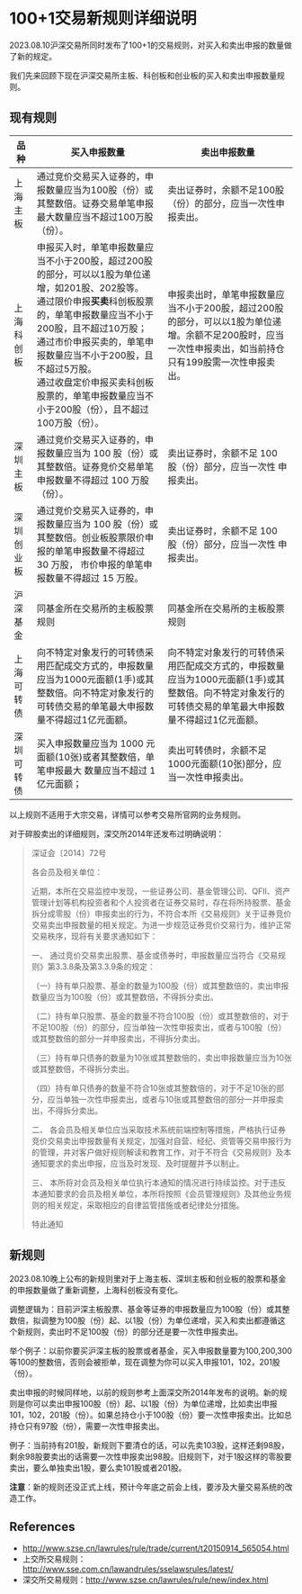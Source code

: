# 100+1交易新规则详细说明

2023.08.10沪深交易所同时发布了100+1的交易规则，对买入和卖出申报的数量做了新的规定。

我们先来回顾下现在沪深交易所主板、科创板和创业板的买入和卖出申报数量规则。

## 现有规则

| 品种       | 买入申报数量                                                 | 卖出申报数量                                                 |
| ---------- | ------------------------------------------------------------ | ------------------------------------------------------------ |
| 上海主板   | 通过竞价交易买入证券的，申报数量应当为100股（份）或其整数倍。证券交易单笔申报最大数量应当不超过100万股（份）。 | 卖出证券时，余额不足100股（份）的部分，应当一次性申报卖出。  |
| 上海科创板 | 申报买入时，单笔申报数量应当不小于200股，超过200股的部分，可以以1股为单位递增，如201股、202股等。<br>通过限价申报**买卖**科创板股票的，单笔申报数量应当不小于200股，且不超过10万股；<br>通过市价申报买卖的，单笔申报数量应当不小于200股，且不超过5万股。<br>通过收盘定价申报买卖科创板股票的，单笔申报数量应当不小于200股（份），且不超过100万股（份）。 | 申报卖出时，单笔申报数量应当不小于200股，超过200股的部分，可以以1股为单位递增。余额不足200股时，应当一次性申报卖出，如当前持仓只有199股需一次性申报卖出。 |
| 深圳主板   | 通过竞价交易买入证券的，申报数量应当为 100 股（份）或其整数倍。证券竞价交易单笔申报数量不得超过 100 万股 （份）。 | 卖出证券时，余额不足 100 股（份）部分，应当一次性 申报卖出。 |
| 深圳创业板 | 通过竞价交易买入证券的，申报数量应当为 100 股（份）或其整数倍。创业板股票限价申报的单笔申报数量不得超过 30 万股， 市价申报的单笔申报数量不得超过 15 万股。 | 卖出证券时，余额不足 100 股（份）部分，应当一次性 申报卖出。 |
| 沪深基金   | 同基金所在交易所的主板股票规则                               | 同基金所在交易所的主板股票规则                               |
| 上海可转债 | 向不特定对象发行的可转债采用匹配成交方式的，申报数量应当为1000元面额(1手)或其整数倍。向不特定对象发行的可转债交易的单笔最大申报数量不得超过1亿元面额。 | 向不特定对象发行的可转债采用匹配成交方式的，申报数量应当为1000元面额(1手)或其整数倍。向不特定对象发行的可转债交易的单笔最大申报数量不得超过1亿元面额。 |
| 深圳可转债 | 买入申报数量应当为 1000 元面额(10张)或者其整数倍，单笔申报最大 数量应当不超过 1 亿元面额； | 卖出可转债时，余额不足 1000元面额(10张)部分，应当一次性申报卖出。 |

以上规则不适用于大宗交易，详情可以参考交易所官网的业务规则。

对于碎股卖出的详细规则，深交所2014年还发布过明确说明：

> 深证会〔2014〕72号
>
> 
>
> 各会员及相关单位：
>
> 近期，本所在交易监控中发现，一些证券公司、基金管理公司、QFII、资产管理计划等机构投资者和个人投资者在证券交易时，存在将所持股票、基金拆分成零股（份）申报卖出的行为，不符合本所《交易规则》关于证券竞价交易卖出申报数量的相关规定。为进一步规范证券竞价交易行为，维护正常交易秩序，现将有关要求通知如下：
>
> 一、 通过竞价交易卖出股票、基金或债券时，申报数量应当符合《交易规则》第3.3.8条及第3.3.9条的规定：
>
> （一）持有单只股票、基金的数量为100股（份）或其整数倍的，卖出申报数量应当为100股（份）或其整数倍，不得拆分卖出。
>
> （二）持有单只股票、基金的数量不符合100股（份）或其整数倍的，对于不足100股（份）的部分，应当单独一次性申报卖出，或者与100股（份）或其整数倍的部分一并申报卖出，不得拆分卖出。
>
> （三）持有单只债券的数量为10张或其整数倍的，卖出申报数量应当为10张或其整数倍，不得拆分卖出。
>
> （四）持有单只债券的数量不符合10张或其整数倍的，对于不足10张的部分，应当单独一次性申报卖出，或者与10张或其整数倍的部分一并申报卖出，不得拆分卖出。
>
> 二、 各会员及相关单位应当采取技术系统前端控制等措施，严格执行证券竞价交易卖出申报数量有关规定，加强对自营、经纪、资管等交易申报行为的管理，并对客户做好规则解读和教育工作，对于不符合《交易规则》及本通知要求的卖出申报，应当及时发现、及时提醒并予以制止。
>
> 三、 本所将对会员及相关单位执行本通知的情况进行持续监控。对于违反本通知要求的会员及相关单位，本所将按照《会员管理规则》及其他业务规则的相关规定，采取相应的自律监管措施或者纪律处分措施。
>
> 特此通知



## 新规则

2023.08.10晚上公布的新规则里对于上海主板、深圳主板和创业板的股票和基金的申报数量做了重新调整，上海科创板没有变化。

调整逻辑为：目前沪深主板股票、基金等证券的申报数量应为100股（份）或其整数倍，拟调整为100股（份）起、以1股（份）为单位递增，买入和卖出都遵循这个新规则，卖出时不足100股（份）的部分还是要一次性申报卖出。



举个例子：以前你要买沪深主板的股票或者基金，买入申报数量要为100,200,300等100的整数倍，否则会被拒单，现在调整为你可以买入申报101，102，201股（份）。

卖出申报的时候同样地，以前的规则参考上面深交所2014年发布的说明。新的规则是你可以卖出申报100股（份）起、以1股（份）为单位递增，比如卖出申报101，102，201股（份）。如果总持仓小于100股（份）要一次性申报卖出。比如总持仓只有97股（份），需要一次性申报卖出。



例子：当前持有201股，新规则下要清仓的话，可以先卖103股，这样还剩98股，剩余98股要卖出的话需要一次性申报卖出98股。旧规则下，对于1股这样的零股要卖出，要么单独卖出1股，要么卖101股或者201股。



**注意**：新的规则还没正式上线，预计今年底之前会上线，要涉及大量交易系统的改造工作。

## References

* http://www.szse.cn/lawrules/rule/trade/current/t20150914_565054.html
* 上交所交易规则：http://www.sse.com.cn/lawandrules/sselawsrules/latest/
* 深交所交易规则：http://www.szse.cn/lawrules/rule/new/index.html